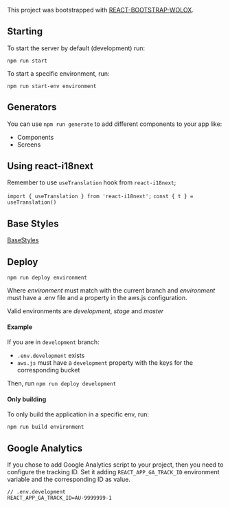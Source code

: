 This project was bootstrapped with [REACT-BOOTSTRAP-WOLOX](https://github.com/Wolox/react-bootstrap).

## Starting

To start the server by default (development) run:

`npm run start`

To start a specific environment, run:

`npm run start-env environment`

## Generators

You can use `npm run generate` to add different components to your app like:
* Components
* Screens

## Using react-i18next

Remember to use `useTranslation` hook from `react-i18next`;

`import { useTranslation } from 'react-i18next';`
`const { t } = useTranslation()`
 
## Base Styles

[BaseStyles](docs/BaseStyles.md)

## Deploy

`npm run deploy environment`

Where _environment_ must match with the current branch and _environment_ must have a .env file and a property in the aws.js configuration.

Valid environments are _development_, _stage_ and _master_

#### Example

If you are in `development` branch:

- `.env.development` exists
- `aws.js` must have a `development` property with the keys for the corresponding bucket

Then, run `npm run deploy development`

#### Only building

To only build the application in a specific env, run:

`npm run build environment`

## Google Analytics

If you chose to add Google Analytics script to your project, then you need to configure the tracking ID. Set it adding `REACT_APP_GA_TRACK_ID` environment variable and the corresponding ID as value.

```
// .env.development
REACT_APP_GA_TRACK_ID=AU-9999999-1
```
